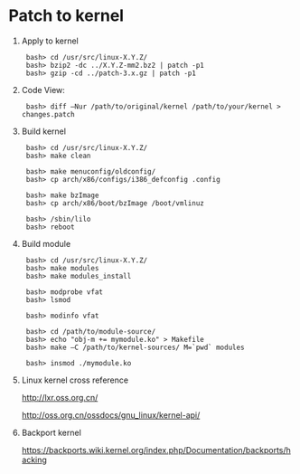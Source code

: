 Patch to kernel
===============

1. Apply to kernel

        bash> cd /usr/src/linux-X.Y.Z/
        bash> bzip2 -dc ../X.Y.Z-mm2.bz2 | patch -p1
        bash> gzip -cd ../patch-3.x.gz | patch -p1

2. Code View:

        bash> diff –Nur /path/to/original/kernel /path/to/your/kernel > changes.patch

3. Build kernel

        bash> cd /usr/src/linux-X.Y.Z/
        bash> make clean
        
        bash> make menuconfig/oldconfig/
        bash> cp arch/x86/configs/i386_defconfig .config
        
        bash> make bzImage
        bash> cp arch/x86/boot/bzImage /boot/vmlinuz

        bash> /sbin/lilo
        bash> reboot

3. Build module

        bash> cd /usr/src/linux-X.Y.Z/
        bash> make modules
        bash> make modules_install

        bash> modprobe vfat
        bash> lsmod

        bash> modinfo vfat

        bash> cd /path/to/module-source/
        bash> echo "obj-m += mymodule.ko" > Makefile
        bash> make –C /path/to/kernel-sources/ M=`pwd` modules

        bash> insmod ./mymodule.ko

4. Linux kernel cross reference

    <http://lxr.oss.org.cn/>

    <http://oss.org.cn/ossdocs/gnu_linux/kernel-api/>

5. Backport kernel

    <https://backports.wiki.kernel.org/index.php/Documentation/backports/hacking>
